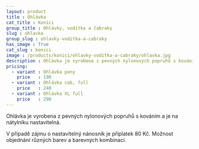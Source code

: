 ```yaml
---
layout: product
title : Ohlávka
cat_title : Koníci
group_title : Ohlávky, vodítka a čabraky
slug : ohlavka
group_slug : ohlavky-voditka-a-cabraky
has_image : True
cat_slug : konici
image : /products/konici/ohlavky-voditka-a-cabraky/ohlavka.jpg
description : Ohlávka je vyrobena z pevných nylonových popruhů s kováním a je na nátylníku nastavitelná.
pricing:
  - variant : Ohlávka pony
    price   : 190
  - variant : Ohlávka cob, full
    price   : 240
  - variant : Ohlávka XL full
    price   : 290
---
```


Ohlávka je vyrobena z pevných nylonových popruhů s kováním a je na nátylníku nastavitelná.

V případě zájmu o nastavitelný nánosník je příplatek 80&nbsp;Kč.
Možnost objednání různých barev a barevných kombinací.

